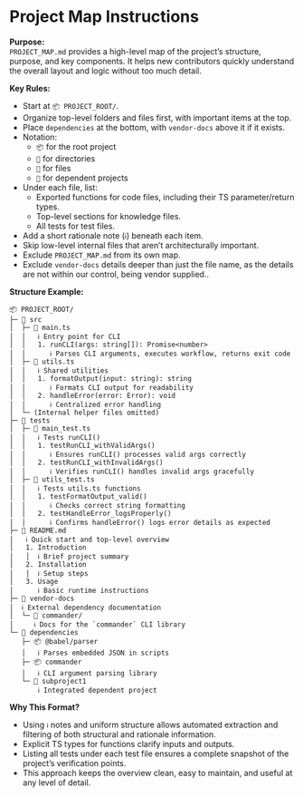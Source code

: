 # Project Map Instructions

**Purpose:**\
`PROJECT_MAP.md` provides a high-level map of the project’s structure, purpose,
and key components. It helps new contributors quickly understand the overall
layout and logic without too much detail.

**Key Rules:**

- Start at `📦 PROJECT_ROOT/`.
- Organize top-level folders and files first, with important items at the top.
- Place `dependencies` at the bottom, with `vendor-docs` above it if it exists.
- Notation:
  - `📦` for the root project
  - `📂` for directories
  - `📄` for files
  - `🧩` for dependent projects
- Under each file, list:
  - Exported functions for code files, including their TS parameter/return
    types.
  - Top-level sections for knowledge files.
  - All tests for test files.
- Add a short rationale note (`ℹ`) beneath each item.
- Skip low-level internal files that aren’t architecturally important.
- Exclude `PROJECT_MAP.md` from its own map.
- Exclude `vendor-docs` details deeper than just the file name, as the details
  are not within our control, being vendor supplied..

**Structure Example:**

```text
📦 PROJECT_ROOT/
├─ 📂 src
│  ├─ 📄 main.ts
│  │   ℹ Entry point for CLI
│  │   1. runCLI(args: string[]): Promise<number>
│  │      ℹ Parses CLI arguments, executes workflow, returns exit code
│  ├─ 📄 utils.ts
│  │   ℹ Shared utilities
│  │   1. formatOutput(input: string): string
│  │      ℹ Formats CLI output for readability
│  │   2. handleError(error: Error): void
│  │      ℹ Centralized error handling
│  └─ (Internal helper files omitted)
├─ 📂 tests
│  ├─ 📄 main_test.ts
│  │   ℹ Tests runCLI()
│  │   1. testRunCLI_withValidArgs()
│  │      ℹ Ensures runCLI() processes valid args correctly
│  │   2. testRunCLI_withInvalidArgs()
│  │      ℹ Verifies runCLI() handles invalid args gracefully
│  ├─ 📄 utils_test.ts
│  │   ℹ Tests utils.ts functions
│  │   1. testFormatOutput_valid()
│  │      ℹ Checks correct string formatting
│  │   2. testHandleError_logsProperly()
│  │      ℹ Confirms handleError() logs error details as expected
├─ 📄 README.md
│   ℹ Quick start and top-level overview
│   1. Introduction
│   │  ℹ Brief project summary
│   2. Installation
│   │  ℹ Setup steps
│   3. Usage
│      ℹ Basic runtime instructions
├─ 📂 vendor-docs
│  ℹ External dependency documentation
│  └─ 📄 commander/
│     ℹ Docs for the `commander` CLI library
└─ 📂 dependencies
   ├─ 📦 @babel/parser
   │   ℹ Parses embedded JSON in scripts
   ├─ 📦 commander
   │   ℹ CLI argument parsing library
   └─ 🧩 subproject1
       ℹ Integrated dependent project
```

**Why This Format?**

- Using `ℹ` notes and uniform structure allows automated extraction and
  filtering of both structural and rationale information.
- Explicit TS types for functions clarify inputs and outputs.
- Listing all tests under each test file ensures a complete snapshot of the
  project’s verification points.
- This approach keeps the overview clean, easy to maintain, and useful at any
  level of detail.
